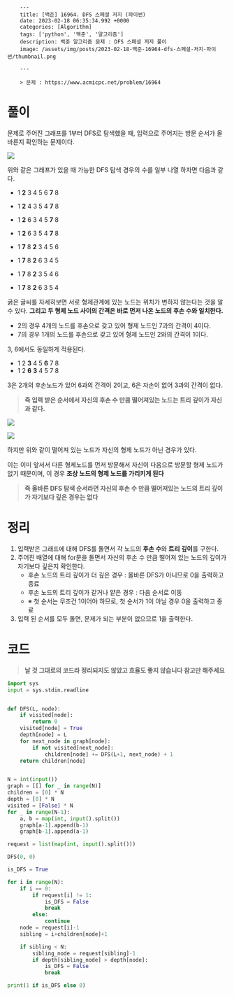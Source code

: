 

        ---
        title: [백준] 16964. DFS 스페셜 저지 (파이썬)
        date: 2023-02-18 06:35:34.992 +0000
        categories: [Algorithm]
        tags: ['python', '백준', '알고리즘']
        description: 백준 알고리즘 문제 : DFS 스페셜 저지 풀이
        image: /assets/img/posts/2023-02-18-백준-16964-dfs-스페셜-저지-파이썬/thumbnail.png
        
        ---

        > 문제 : https://www.acmicpc.net/problem/16964

# 풀이

문제로 주어진 그래프를 1부터 DFS로 탐색했을 때, 입력으로 주어지는 방문 순서가 올바른지 확인하는 문제이다.

![](/assets/img/posts/2023-02-18-백준-16964-dfs-스페셜-저지-파이썬/img0.png)

위와 같은 그래프가 있을 때 가능한 DFS 탐색 경우의 수를 일부 나열 하자면 다음과 같다.

- 1 **2** 3 4 5 6 **7** 8
- 1 **2** 4 3 5 4 **7** 8
- 1 **2** 6 3 4 5 **7** 8
- 1 **2** 6 3 5 4 **7** 8


- 1 **7** 8 **2** 3 4 5 6
- 1 **7** 8 **2** 6 3 4 5
- 1 **7** 8 **2** 3 5 4 6
- 1 **7** 8 **2** 6 3 5 4

굵은 글씨를 자세히보면 서로 형제관계에 있는 노드는 위치가 변하지 않는다는 것을 알 수 있다.
**그리고 두 형제 노드 사이의 간격은 바로 먼저 나온 노드의 후손 수와 일치한다.**
- 2의 경우 4개의 노드를 후손으로 갖고 있어 형제 노드인 7과의 간격이 4이다.
- 7의 경우 1개의 노드를 후손으로 갖고 있어 형제 노드인 2와의 간격이 1이다.

3, 6에서도 동일하게 적용된다.

- 1 2 **3** 4 5 **6** 7 8
- 1 2 **6** **3** 4 5 7 8

3은 2개의 후손노드가 있어 6과의 간격이 2이고, 6은 자손이 없어 3과의 간격이 없다.

> **즉 입력 받은 순서에서 자신의 후손 수 만큼 떨어져있는 노드는 트리 깊이가 자신과 같다.**

![](/assets/img/posts/2023-02-18-백준-16964-dfs-스페셜-저지-파이썬/img1.png)


![](/assets/img/posts/2023-02-18-백준-16964-dfs-스페셜-저지-파이썬/img2.png)


하지만 위와 같이 떨어져 있는 노드가 자신의 형제 노드가 아닌 경우가 있다.

이는 이미 앞서서 다른 형제노드를 먼저 방문해서 자신이 다음으로 방문할 형제 노드가 없기 때문이며, 이 경우 **조상 노드의 형제 노드를 가리키게 된다**

> **즉 올바른 DFS 탐색 순서라면 자신의 후손 수 만큼 떨어져있는 노드의 트리 깊이가 자기보다 깊은 경우는 없다**

# 정리

1. 입력받은 그래프에 대해 DFS를 돌면서 각 노드의 **후손 수**와 **트리 깊이**를 구한다.
2. 주어진 배열에 대해 for문을 돌면서 자신의 후손 수 만큼 떨어져 있는 노드의 깊이가 자기보다 깊은지 확인한다.
	- 후손 노드의 트리 깊이가 더 깊은 경우 : 올바른 DFS가 아니므로 0을 출력하고 종료
    - 후손 노드의 트리 깊이가 같거나 얕은 경우 : 다음 순서로 이동
    - ※  첫 순서는 무조건 1이어야 하므로, 첫 순서가 1이 아닐 경우 0을 출력하고 종료
3. 입력 된 순서를 모두 돌면, 문제가 되는 부분이 없으므로 1을 출력한다.

# 코드

> **날 것 그대로의 코드라 정리되지도 않았고 효율도 좋지 않습니다 참고만 해주세요**

```python
import sys
input = sys.stdin.readline


def DFS(L, node):
    if visited[node]:
        return 0
    visited[node] = True
    depth[node] = L
    for next_node in graph[node]:
        if not visited[next_node]:
            children[node] += DFS(L+1, next_node) + 1
    return children[node]


N = int(input())
graph = [[] for _ in range(N)]
children = [0] * N
depth = [0] * N
visited = [False] * N
for _ in range(N-1):
    a, b = map(int, input().split())
    graph[a-1].append(b-1)
    graph[b-1].append(a-1)

request = list(map(int, input().split()))

DFS(0, 0)

is_DFS = True

for i in range(N):
    if i == 0:
        if request[i] != 1:
            is_DFS = False
            break
        else:
            continue
    node = request[i]-1
    sibling = i+children[node]+1

    if sibling < N:
        sibling_node = request[sibling]-1
        if depth[sibling_node] > depth[node]:
            is_DFS = False
            break

print(1 if is_DFS else 0)
```

        